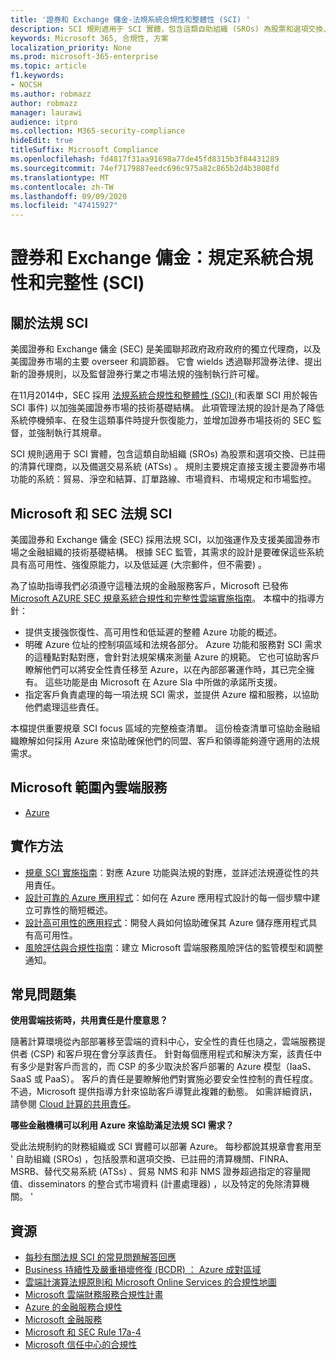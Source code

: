 ```yaml
---
title: '證券和 Exchange 傭金-法規系統合規性和整體性 (SCI) '
description: SCI 規則適用于 SCI 實體，包含這類自助組織 (SROs) 為股票和選項交換、已註冊的清算代理商，以及備選交易系統 (ATSs) 。
keywords: Microsoft 365, 合規性, 方案
localization_priority: None
ms.prod: microsoft-365-enterprise
ms.topic: article
f1.keywords:
- NOCSH
ms.author: robmazz
author: robmazz
manager: laurawi
audience: itpro
ms.collection: M365-security-compliance
hideEdit: true
titleSuffix: Microsoft Compliance
ms.openlocfilehash: fd4817f31aa91698a77de45fd8315b3f84431289
ms.sourcegitcommit: 74ef7179887eedc696c975a82c865b2d4b3808fd
ms.translationtype: MT
ms.contentlocale: zh-TW
ms.lasthandoff: 09/09/2020
ms.locfileid: "47415927"
---
```

# <a name="securities-and-exchange-commission-regulation-systems-compliance-and-integrity-sci"></a>證券和 Exchange 傭金：規定系統合規性和完整性 (SCI) 

## <a name="about-regulation-sci"></a>關於法規 SCI

美國證券和 Exchange 傭金 (SEC) 是美國聯邦政府政府政府的獨立代理商，以及美國證券市場的主要 overseer 和調節器。 它會 wields 透過聯邦證券法律、提出新的證券規則，以及監督證券行業之市場法規的強制執行許可權。

在11月2014中，SEC 採用 [法規系統合規性和整體性 (SCI) ](https://www.sec.gov/rules/final/2014/34-73639.pdf) (和表單 SCI 用於報告 SCI 事件) 以加強美國證券市場的技術基礎結構。 此項管理法規的設計是為了降低系統停機頻率、在發生這類事件時提升恢復能力，並增加證券市場技術的 SEC 監督，並強制執行其規章。

SCI 規則適用于 SCI 實體，包含這類自助組織 (SROs) 為股票和選項交換、已註冊的清算代理商，以及備選交易系統 (ATSs) 。 規則主要規定直接支援主要證券市場功能的系統：貿易、淨空和結算、訂單路線、市場資料、市場規定和市場監控。

## <a name="microsoft-and-sec-regulation-sci"></a>Microsoft 和 SEC 法規 SCI

美國證券和 Exchange 傭金 (SEC) 採用法規 SCI，以加強運作及支援美國證券市場之金融組織的技術基礎結構。 根據 SEC 監管，其需求的設計是要確保這些系統具有高可用性、強復原能力，以及低延遲 (大宗郵件，但不需要) 。

為了協助指導我們必須遵守這種法規的金融服務客戶，Microsoft 已發佈 [Microsoft AZURE SEC 規章系統合規性和完整性雲端實施指南](https://servicetrust.microsoft.com/ViewPage/TrustDocumentsV3?command=Download&downloadType=Document&downloadId=a69ce0c1-7b7e-44e9-9143-867241e6b2f9&tab=7f51cb60-3d6c-11e9-b2af-7bb9f5d2d913&docTab=7f51cb60-3d6c-11e9-b2af-7bb9f5d2d913_FAQ_and_White_Papers)。 本檔中的指導方針：

- 提供支援強恢復性、高可用性和低延遲的整體 Azure 功能的概述。
- 明確 Azure 位址的控制項區域和法規各部分。 Azure 功能和服務對 SCI 需求的這種點對點對應，會針對法規架構來測量 Azure 的規範。 它也可協助客戶瞭解他們可以將安全性責任移至 Azure，以在內部部署運作時，其已完全擁有。 這些功能是由 Microsoft 在 Azure Sla 中所做的承諾所支援。
- 指定客戶負責處理的每一項法規 SCI 需求，並提供 Azure 檔和服務，以協助他們處理這些責任。

本檔提供重要規章 SCI focus 區域的完整檢查清單。 這份檢查清單可協助金融組織瞭解如何採用 Azure 來協助確保他們的同盟、客戶和領導能夠遵守適用的法規需求。

## <a name="microsoft-in-scope-cloud-services"></a>Microsoft 範圍內雲端服務

- [Azure](https://aka.ms/AzureCompliance)

## <a name="how-to-implement"></a>實作方法

- [規章 SCI 實施指南](https://servicetrust.microsoft.com/ViewPage/TrustDocumentsV3?command=Download&downloadType=Document&downloadId=a69ce0c1-7b7e-44e9-9143-867241e6b2f9&tab=7f51cb60-3d6c-11e9-b2af-7bb9f5d2d913&docTab=7f51cb60-3d6c-11e9-b2af-7bb9f5d2d913_FAQ_and_White_Papers)：對應 Azure 功能與法規的對應，並詳述法規遵從性的共用責任。
- [設計可靠的 Azure 應用程式](https://docs.microsoft.com/azure/architecture/resiliency/)：如何在 Azure 應用程式設計的每一個步驟中建立可靠性的簡短概述。
- [設計高可用性的應用程式](https://docs.microsoft.com/azure/storage/common/storage-designing-ha-apps-with-ragrs)：開發人員如何協助確保其 Azure 儲存應用程式具有高可用性。
- [風險評估與合規性指南](https://aka.ms/RiskGovernanceGuide)：建立 Microsoft 雲端服務風險評估的監管模型和調整通知。

## <a name="frequently-asked-questions"></a>常見問題集

**使用雲端技術時，共用責任是什麼意思？**

隨著計算環境從內部部署移至雲端的資料中心，安全性的責任也隨之，雲端服務提供者 (CSP) 和客戶現在會分享該責任。 針對每個應用程式和解決方案，該責任中有多少是對客戶而言的，而 CSP 的多少取決於客戶部署的 Azure 模型（IaaS、SaaS 或 PaaS）。 客戶的責任是要瞭解他們對實施必要安全性控制的責任程度。 不過，Microsoft 提供指導方針來協助客戶導覽此複雜的動態。 如需詳細資訊，請參閱 [Cloud 計算的共用責任](https://gallery.technet.microsoft.com/Shared-Responsibilities-81d0ff91)。

**哪些金融機構可以利用 Azure 來協助滿足法規 SCI 需求？**

受此法規制約的財務組織或 SCI 實體可以部署 Azure。 每秒都說其規章會套用至 ' 自助組織 (SROs) ，包括股票和選項交換、已註冊的清算機關、FINRA、MSRB、替代交易系統 (ATSs) 、貿易 NMS 和非 NMS 證券超過指定的容量閥值、disseminators 的整合式市場資料 (計畫處理器) ，以及特定的免除清算機關。 '

## <a name="resources"></a>資源

- [每秒有關法規 SCI 的常見問題解答回應](https://www.sec.gov/divisions/marketreg/regulation-sci-faq.shtml)
- [Business 持續性及嚴重損壞修復 (BCDR) ： Azure 成對區域](https://docs.microsoft.com/azure/best-practices-availability-paired-regions)
- [雲端計演算法規原則和 Microsoft Online Services 的合規性地圖](https://aka.ms/FinServ-Guide-US)
- [Microsoft 雲端財務服務合規性計畫](https://aka.ms/FSCP-Print)
- [Azure 的金融服務合規性](https://aka.ms/FinServ-Compliance-Azure)
- [Microsoft 金融服務](https://aka.ms/FinServ-Compliance)
- [Microsoft 和 SEC Rule 17a-4](offering-SEC-17a-4.md)
- [Microsoft 信任中心的合規性](https://www.microsoft.com/trust-center/compliance/compliance-overview)
